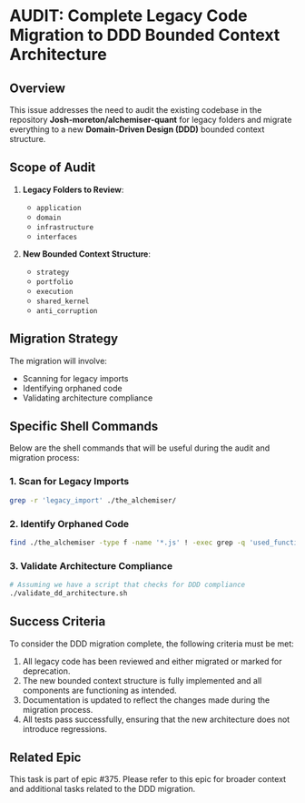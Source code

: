 # AUDIT: Complete Legacy Code Migration to DDD Bounded Context Architecture

## Overview
This issue addresses the need to audit the existing codebase in the repository **Josh-moreton/alchemiser-quant** for legacy folders and migrate everything to a new **Domain-Driven Design (DDD)** bounded context structure.

## Scope of Audit
1. **Legacy Folders to Review**:
   - `application`
   - `domain`
   - `infrastructure`
   - `interfaces`

2. **New Bounded Context Structure**:
   - `strategy`
   - `portfolio`
   - `execution`
   - `shared_kernel`
   - `anti_corruption`

## Migration Strategy
The migration will involve:
- Scanning for legacy imports
- Identifying orphaned code
- Validating architecture compliance

## Specific Shell Commands
Below are the shell commands that will be useful during the audit and migration process:

### 1. Scan for Legacy Imports
```bash
grep -r 'legacy_import' ./the_alchemiser/
```

### 2. Identify Orphaned Code
```bash
find ./the_alchemiser -type f -name '*.js' ! -exec grep -q 'used_function' {} \; -print
```

### 3. Validate Architecture Compliance
```bash
# Assuming we have a script that checks for DDD compliance
./validate_dd_architecture.sh
```

## Success Criteria
To consider the DDD migration complete, the following criteria must be met:
1. All legacy code has been reviewed and either migrated or marked for deprecation.
2. The new bounded context structure is fully implemented and all components are functioning as intended.
3. Documentation is updated to reflect the changes made during the migration process.
4. All tests pass successfully, ensuring that the new architecture does not introduce regressions.

## Related Epic
This task is part of epic #375. Please refer to this epic for broader context and additional tasks related to the DDD migration.